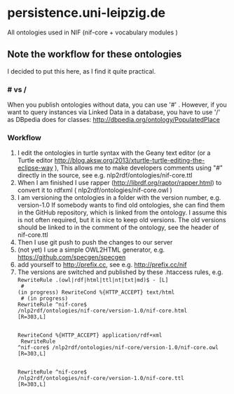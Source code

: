 persistence.uni-leipzig.de
==========================

All ontologies used in NIF (nif-core + vocabulary modules )


## Note the workflow for these ontologies
I decided to put this here, as I find it quite practical. 
### \# vs /

When you publish ontologies without data, you can use '#' . However, if you want to query instances via Linked Data in a database, you have to use '/' as DBpedia does for classes: http://dbpedia.org/ontology/PopulatedPlace
 
### Workflow
1. I edit the ontologies in turtle syntax with the Geany text editor (or a Turtle editor http://blog.aksw.org/2013/xturtle-turtle-editing-the-eclipse-way ),
   This allows me to make developers comments using "#" directly in the source, see e.g. nlp2rdf/ontologies/nif-core.ttl
2. When I am finished I use rapper (http://librdf.org/raptor/rapper.html) to convert it to rdfxml ( nlp2rdf/ontologies/nif-core.owl )
3. I am versioning the ontologies in a folder with the version number, e.g. version-1.0
   If somebody wants to find old ontologies, she can find them in the GitHub repository, which is linked from the ontology.
   I assume this is not often required, but it is nice to keep old versions.
   The old versions should be linked to in the comment of the ontology, see the header of nif-core.ttl
4. Then I use git push to push the changes to our server
5. (not yet) I use a simple OWL2HTML generator, e.g. https://github.com/specgen/specgen
6. add yourself to http://prefix.cc, see e.g. http://prefix.cc/nif
7. The versions are switched and published by these .htaccess rules, e.g. <br>
<code>RewriteRule \.(owl|rdf|html|ttl|nt|txt|md)$ - [L]<br>	
	\# (in progress) RewriteCond %{HTTP_ACCEPT} text/html<br>
	\# (in progress) RewriteRule ^nif-core$ /nlp2rdf/ontologies/nif-core/version-1.0/nif-core.html [R=303,L]<br>	
	RewriteCond %{HTTP_ACCEPT} application/rdf\+xml<br>
	RewriteRule ^nif-core$ /nlp2rdf/ontologies/nif-core/version-1.0/nif-core.owl [R=303,L]<br>	
	RewriteRule ^nif-core$ /nlp2rdf/ontologies/nif-core/version-1.0/nif-core.ttl [R=303,L]<br></code>

